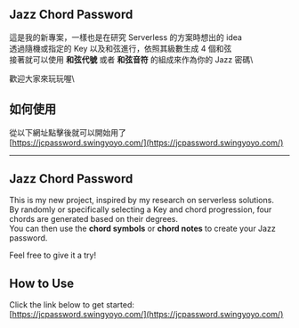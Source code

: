 ## Jazz Chord Password

這是我的新專案，一樣也是在研究 Serverless 的方案時想出的 idea\
透過隨機或指定的 Key 以及和弦進行，依照其級數生成 4 個和弦\
接著就可以使用 **和弦代號** 或者 **和弦音符** 的組成來作為你的 Jazz 密碼\

歡迎大家來玩玩喔\

## 如何使用
從以下網址點擊後就可以開始用了\
[https://jcpassword.swingyoyo.com/](https://jcpassword.swingyoyo.com/)

<hr>

## Jazz Chord Password

This is my new project, inspired by my research on serverless solutions.  
By randomly or specifically selecting a Key and chord progression, four chords are generated based on their degrees.  
You can then use the **chord symbols** or **chord notes** to create your Jazz password.

Feel free to give it a try!

## How to Use
Click the link below to get started:  
[https://jcpassword.swingyoyo.com/](https://jcpassword.swingyoyo.com/)



